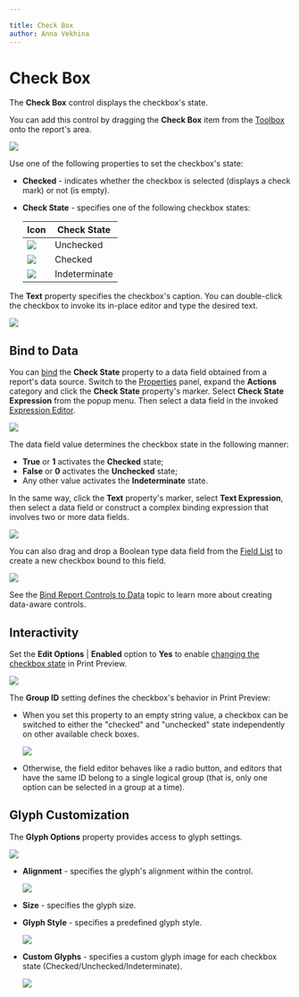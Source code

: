 ```yaml
---

title: Check Box
author: Anna Vekhina
---
```

# Check Box

The **Check Box** control displays the checkbox's state.

You can add this control by dragging the **Check Box** item from the [Toolbox](../../report-designer-tools/toolbox.md) onto the report's area.

![](../../../../images/eurd-web-add-check-box-control-to-report.png)

Use one of the following properties to set the checkbox's state:

* **Checked** - indicates whether the checkbox is selected (displays a check mark) or not (is empty).
* **Check State** - specifies one of the following checkbox states:	

    | Icon | Check State |
    |---|---|
    | ![](../../../../images/eurd-web-check-box-unchecked-state.png) | Unchecked |
    ![](../../../../images/eurd-web-check-box-checked-state.png) | Checked|
    |![](../../../../images/eurd-web-check-box-indeterminate-state.png) |Indeterminate

The **Text** property specifies the checkbox's caption. You can double-click the checkbox to invoke its in-place editor and type the desired text.

![](../../../../images/eurd-web-check-box-in-place-editor.png)

## Bind to Data

You can [bind](../../bind-to-data/bind-controls-to-data-expression-bindings.md) the **Check State** property to a data field obtained from a report's data source. Switch to the [Properties](../../report-designer-tools/ui-panels/properties-panel.md) panel, expand the **Actions** category and click the **Check State** property's marker. Select **Check State Expression** from the popup menu. Then select a data field in the invoked [Expression Editor](../../report-designer-tools/expression-editor.md).

![](../../../../images/eurd-web-check-box-bind-to-data.png)

The data field value determines the checkbox state in the following manner:

* **True** or **1** activates the **Checked** state;
* **False** or **0** activates the **Unchecked** state;
* Any other value activates the **Indeterminate** state.

In the same way, click the **Text** property's marker, select **Text Expression**, then select a data field or construct a complex binding expression that involves two or more data fields.

![](../../../../images/eurd-web-check-box-text-expression.png)

You can also drag and drop a Boolean type data field from the [Field List](../../report-designer-tools/ui-panels/field-list.md) to create a new checkbox bound to this field.

![](../../../../images/eurd-web-check-box-drop-field-from-field-list.png)

See the [Bind Report Controls to Data](../../bind-to-data/bind-controls-to-data-expression-bindings.md) topic to learn more about creating data-aware controls.


## Interactivity
 
Set the **Edit Options** | **Enabled** option to **Yes** to enable [changing the checkbox state](../../provide-interactivity/edit-content-in-print-preview.md) in Print Preview.

![](../../../../images/eurd-web-check-box-edit-options-enabled.png)

The **Group ID** setting defines the checkbox's behavior in Print Preview:

* When you set this property to an empty string value, a checkbox can be switched to either the "checked" and "unchecked" state independently on other available check boxes.
	
	![](../../../../images/eurd-web-check-box-editing-in-print-preview.png)

* Otherwise, the field editor behaves like a radio button, and editors that have the same ID belong to a single logical group (that is, only one option can be selected in a group at a time).

## Glyph Customization

The **Glyph Options** property provides access to glyph settings.

![](../../../../images/eurd-web-check-box-glyph-options.png)


* **Alignment** - specifies the glyph's alignment within the control.

    ![](../../../../images/eurd-web-check-box-glyph-options-alignment.png)

* **Size** - specifies the glyph size.

* **Glyph Style** - specifies a predefined glyph style.

    ![](../../../../images/eurd-web-check-box-glyph-options-glyph-style.png)
    
* **Custom Glyphs** - specifies a custom glyph image for each checkbox state (Checked/Unchecked/Indeterminate).

    ![](../../../../images/eurd-web-check-box-glyph-options-custom-glyphs.png)
    
